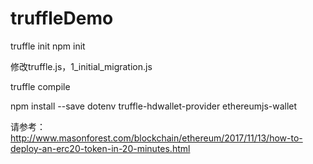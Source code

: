 # truffleDemo

truffle init
npm init

修改truffle.js，1_initial_migration.js

truffle compile

npm install --save dotenv truffle-hdwallet-provider ethereumjs-wallet


请参考：http://www.masonforest.com/blockchain/ethereum/2017/11/13/how-to-deploy-an-erc20-token-in-20-minutes.html
